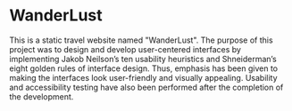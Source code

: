 # WanderLust
This is a static travel website named "WanderLust". 
The purpose of this project was to design and develop user-centered interfaces by implementing Jakob Neilson’s ten usability heuristics and Shneiderman’s eight golden rules of interface design. Thus, emphasis has been given to making the interfaces look user-friendly and visually appealing. Usability and accessibility testing have also been performed after the completion of the development.


